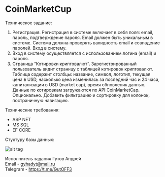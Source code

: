 # CoinMarketCup
Техническое задание:
1) Регистрация.
Регистрация в системе включает в себя поля: email, пароль, подтверждение пароля. Email должен быть уникальным в системе. 
Система должна проверять валидность email и совпадение паролей.
Вход в систему.
2) Вход в систему осуществляется с использованием логина (email) и пароля.
3) Страница “Котировки криптовалют”.
Зарегистрированный пользователь видит страницу с таблицей котировок криптовалют.
Таблица содержит столбцы: название, символ, логотип, текущая цена в USD, насколько цена изменилась за последний час и 24 часа, капитализации в USD (market cap), время обновления данных. Данные по котировкам загружаются по API CoinMarketCap.
Опционально. 
Добавить фильтрацию и сортировку для колонок, постраничную навигацию.

Технические требования:
- ASP NET
- MS SQL
- EF CORE

Стуктуру базы данных:

![alt tag](https://i.imgur.com/ZUqtob5.png "Стуктура Базы Данных")​

Исполнитель задания Гутов Андрей <br />
Email - gyhadyt@mail.ru <br />
Telegram - https://t.me/GutOFF3 <br />
